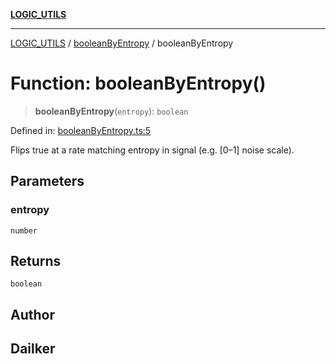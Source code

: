 [**LOGIC_UTILS**](../../README.md)

***

[LOGIC_UTILS](../../README.md) / [booleanByEntropy](../README.md) / booleanByEntropy

# Function: booleanByEntropy()

> **booleanByEntropy**(`entropy`): `boolean`

Defined in: [booleanByEntropy.ts:5](https://github.com/dailker/everyutil/blob/8ebd741383aff061deffff96bf58a9059d1b9944/src/logic/booleanByEntropy.ts#L5)

Flips true at a rate matching entropy in signal (e.g. [0–1] noise scale).

## Parameters

### entropy

`number`

## Returns

`boolean`

## Author

## Dailker
